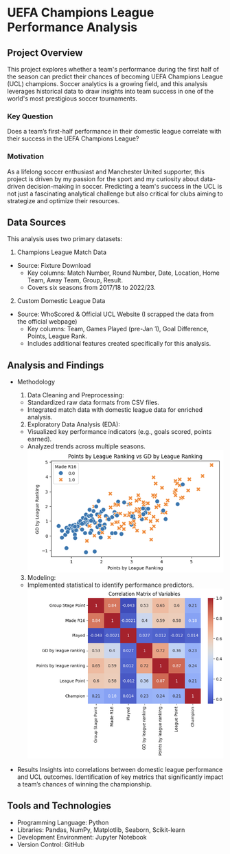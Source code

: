 # UEFA Champions League Performance Analysis

## Project Overview
This project explores whether a team's performance during the first half of the season can predict their chances of becoming
UEFA Champions League (UCL) champions. Soccer analytics is a growing field, and this analysis leverages historical data to
draw insights into team success in one of the world's most prestigious soccer tournaments.

### Key Question
Does a team’s first-half performance in their domestic league correlate with their success in the UEFA Champions League?

### Motivation
As a lifelong soccer enthusiast and Manchester United supporter, this project is driven by my passion for the sport and my
curiosity about data-driven decision-making in soccer. Predicting a team's success in the UCL is not just a fascinating
analytical challenge but also critical for clubs aiming to strategize and optimize their resources.

## Data Sources
This analysis uses two primary datasets:

1. Champions League Match Data
- Source: Fixture Download
  - Key columns: Match Number, Round Number, Date, Location, Home Team, Away Team, Group, Result.
  - Covers six seasons from 2017/18 to 2022/23.

2. Custom Domestic League Data
- Source: WhoScored & Official UCL Website (I scrapped the data from the official webpage)
  - Key columns: Team, Games Played (pre-Jan 1), Goal Difference, Points, League Rank.
  - Includes additional features created specifically for this analysis.

## Analysis and Findings
- Methodology
  1. Data Cleaning and Preprocessing:
    - Standardized raw data formats from CSV files.
    - Integrated match data with domestic league data for enriched analysis.

  2. Exploratory Data Analysis (EDA):
    - Visualized key performance indicators (e.g., goals scored, points earned).
    - Analyzed trends across multiple seasons.
      ![UCL Performance Chart](images/Points_by_league_rankingVSGD_by_league_ranking.png)

  3. Modeling:
    - Implemented statistical to identify performance predictors.
      ![UCL Performance Chart](images/Correlation_Graph.png)

- Results
Insights into correlations between domestic league performance and UCL outcomes.
Identification of key metrics that significantly impact a team’s chances of winning the championship.

## Tools and Technologies
- Programming Language: Python
- Libraries: Pandas, NumPy, Matplotlib, Seaborn, Scikit-learn
- Development Environment: Jupyter Notebook
- Version Control: GitHub
